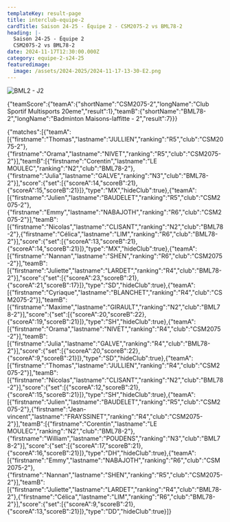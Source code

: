 ```yaml
---
templateKey: result-page
title: interclub-equipe-2
cardTitle: Saison 24-25 - Équipe 2 - CSM2075-2 vs BML78-2 
heading: |-
  Saison 24-25 - Équipe 2
  CSM2075-2 vs BML78-2
date: 2024-11-17T12:30:00.000Z
category: equipe-2-s24-25
featuredimage:
  image: /assets/2024-2025/2024-11-17-13-30-E2.png
---
```

![](/assets/2024-2025/2024-11-17-13-30-E2.png "BML2 - J2")

<teamscoreboard>{"teamScore":{"teamA":{"shortName":"CSM2075-2","longName":"Club Sportif Multisports 20eme","result":1},"teamB":{"shortName":"BML78-2","longName":"Badminton Maisons-laffitte - 2","result":7}}}</teamscoreboard>

<scoreboard>{"matches":[{"teamA":[{"firstname":"Thomas","lastname":"JULLIEN","ranking":"R5","club":"CSM2075-2"},{"firstname":"Orama","lastname":"NIVET","ranking":"R5","club":"CSM2075-2"}],"teamB":[{"firstname":"Corentin","lastname":"LE MOULEC","ranking":"N2","club":"BML78-2"},{"firstname":"Julia","lastname":"GALVE","ranking":"N3","club":"BML78-2"}],"score":{"set":[{"scoreA":14,"scoreB":21},{"scoreA":15,"scoreB":21}]},"type":"MX","hideClub":true},{"teamA":[{"firstname":"Julien","lastname":"BAUDELET","ranking":"R5","club":"CSM2075-2"},{"firstname":"Emmy","lastname":"NABAJOTH","ranking":"R6","club":"CSM2075-2"}],"teamB":[{"firstname":"Nicolas","lastname":"CLISANT","ranking":"N2","club":"BML78-2"},{"firstname":"Célica","lastname":"LIM","ranking":"R6","club":"BML78-2"}],"score":{"set":[{"scoreA":13,"scoreB":21},{"scoreA":14,"scoreB":21}]},"type":"MX","hideClub":true},{"teamA":[{"firstname":"Nannan","lastname":"SHEN","ranking":"R6","club":"CSM2075-2"}],"teamB":[{"firstname":"Juliette","lastname":"LARDET","ranking":"R4","club":"BML78-2"}],"score":{"set":[{"scoreA":23,"scoreB":21},{"scoreA":21,"scoreB":17}]},"type":"SD","hideClub":true},{"teamA":[{"firstname":"Cyriaque","lastname":"BLANCHET","ranking":"R4","club":"CSM2075-2"}],"teamB":[{"firstname":"Maxime","lastname":"GIRAULT","ranking":"N2","club":"BML78-2"}],"score":{"set":[{"scoreA":20,"scoreB":22},{"scoreA":19,"scoreB":21}]},"type":"SH","hideClub":true},{"teamA":[{"firstname":"Orama","lastname":"NIVET","ranking":"R4","club":"CSM2075-2"}],"teamB":[{"firstname":"Julia","lastname":"GALVE","ranking":"R4","club":"BML78-2"}],"score":{"set":[{"scoreA":20,"scoreB":22},{"scoreA":9,"scoreB":21}]},"type":"SD","hideClub":true},{"teamA":[{"firstname":"Thomas","lastname":"JULLIEN","ranking":"R4","club":"CSM2075-2"}],"teamB":[{"firstname":"Nicolas","lastname":"CLISANT","ranking":"N2","club":"BML78-2"}],"score":{"set":[{"scoreA":12,"scoreB":21},{"scoreA":15,"scoreB":21}]},"type":"SH","hideClub":true},{"teamA":[{"firstname":"Julien","lastname":"BAUDELET","ranking":"R5","club":"CSM2075-2"},{"firstname":"Jean-vincent","lastname":"FRAYSSINET","ranking":"R4","club":"CSM2075-2"}],"teamB":[{"firstname":"Corentin","lastname":"LE MOULEC","ranking":"N2","club":"BML78-2"},{"firstname":"William","lastname":"POUDENS","ranking":"N3","club":"BML78-2"}],"score":{"set":[{"scoreA":17,"scoreB":21},{"scoreA":16,"scoreB":21}]},"type":"DH","hideClub":true},{"teamA":[{"firstname":"Emmy","lastname":"NABAJOTH","ranking":"R6","club":"CSM2075-2"},{"firstname":"Nannan","lastname":"SHEN","ranking":"R5","club":"CSM2075-2"}],"teamB":[{"firstname":"Juliette","lastname":"LARDET","ranking":"R4","club":"BML78-2"},{"firstname":"Célica","lastname":"LIM","ranking":"R6","club":"BML78-2"}],"score":{"set":[{"scoreA":9,"scoreB":21},{"scoreA":13,"scoreB":21}]},"type":"DD","hideClub":true}]}</scoreboard>